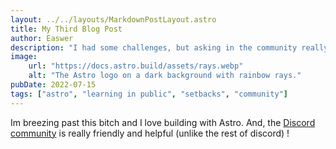 ```yaml
---
layout: ../../layouts/MarkdownPostLayout.astro
title: My Third Blog Post
author: Easwer
description: "I had some challenges, but asking in the community really helped!"
image:
    url: "https://docs.astro.build/assets/rays.webp"
    alt: "The Astro logo on a dark background with rainbow rays."
pubDate: 2022-07-15
tags: ["astro", "learning in public", "setbacks", "community"]
---
```

Im breezing past this bitch and I love building with Astro. And, the [Discord community](https://astro.build/chat) is really friendly and helpful (unlike the rest of discord) !
